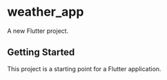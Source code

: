 # weather_app

A new Flutter project.

## Getting Started

This project is a starting point for a Flutter application.

